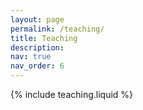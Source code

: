 ```yaml
---
layout: page
permalink: /teaching/
title: Teaching
description: 
nav: true
nav_order: 6
---
```

{% include teaching.liquid %}
